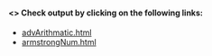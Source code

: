 #### <> Check output by clicking on the following links:

- <a href="https://htmlpreview.github.io/?https://github.com/Afirestriker/JavaScript/blob/main/JS_Function/advArithmatic.html" target="_blank">advArithmatic.html</a>
- <a href="https://htmlpreview.github.io/?https://github.com/Afirestriker/JavaScript/blob/main/JS_Function/armstrongNum.html" target="_blank">armstrongNum.html</a>
